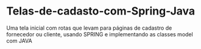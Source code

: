 # Telas-de-cadasto-com-Spring-Java
Uma tela inicial com rotas que levam para páginas de cadastro de fornecedor ou cliente, usando SPRING e implementando as classes model com JAVA

